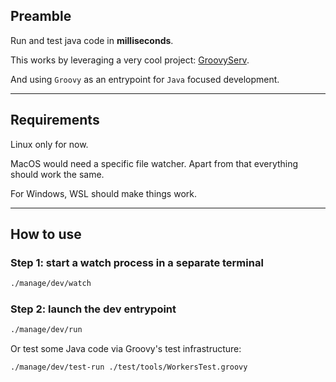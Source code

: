 ## Preamble

Run and test java code in **milliseconds**.

This works by leveraging a very cool project: [GroovyServ](https://kobo.github.io/groovyserv/quickstart.html).

And using `Groovy` as an entrypoint for `Java` focused development.

---

## Requirements

Linux only for now.

MacOS would need a specific file watcher. Apart from that everything should work the same.

For Windows, WSL should make things work.

---

## How to use

### Step 1: start a watch process in a separate terminal

```bash
./manage/dev/watch
```

### Step 2: launch the dev entrypoint

```bash
./manage/dev/run
```

Or test some Java code via Groovy's test infrastructure:

```bash
./manage/dev/test-run ./test/tools/WorkersTest.groovy
```
